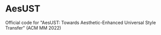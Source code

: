 # AesUST
Official code for "AesUST: Towards Aesthetic-Enhanced Universal Style Transfer" (ACM MM 2022)
